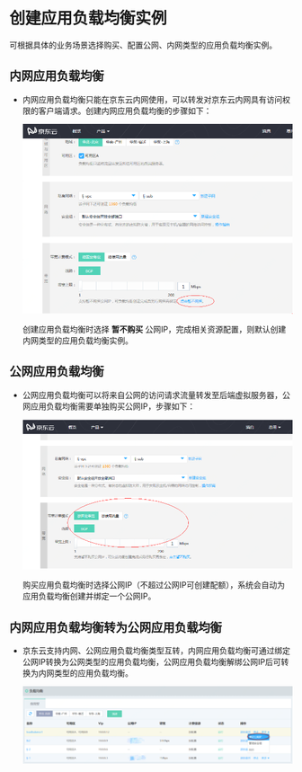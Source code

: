 # 创建应用负载均衡实例

可根据具体的业务场景选择购买、配置公网、内网类型的应用负载均衡实例。

## 内网应用负载均衡

- 内网应用负载均衡只能在京东云内网使用，可以转发对京东云内网具有访问权限的客户端请求。创建内网应用负载均衡的步骤如下：

	![创建内网ALB设置](../../../../image/Networking/ALB/ALB-058.png)

	创建应用负载均衡时选择 **暂不购买** 公网IP，完成相关资源配置，则默认创建内网类型的应用负载均衡实例。
	
## 公网应用负载均衡

- 公网应用负载均衡可以将来自公网的访问请求流量转发至后端虚拟服务器，公网应用负载均衡需要单独购买公网IP，步骤如下：

	![创建公网ALB设置](../../../../image/Networking/ALB/ALB-059.png)

	购买应用负载均衡时选择公网IP（不超过公网IP可创建配额），系统会自动为应用负载均衡创建并绑定一个公网IP。

## 内网应用负载均衡转为公网应用负载均衡

- 京东云支持内网、公网应用负载均衡类型互转，内网应用负载均衡可通过绑定公网IP转换为公网类型的应用负载均衡，公网应用负载均衡解绑公网IP后可转换为内网类型的应用负载均衡。

	![内网ALB转为公网ALB设置](../../../../image/Networking/ALB/ALB-060.png)

	

